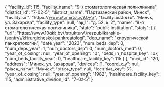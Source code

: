 {
    "facility_id": 115,
    "facility_name": "9-я стоматологическая поликлиника",
    "district_id": "7-02-5",
    "district_name": "Партизанский район, Минск",
    "facility_url": "https:\/\/www.stomatolog9.by\/",
    "facility_address": "Минск, ул. Захарова",
    "facility_type": null,
    "ap_1": "д. 52, к. 2",
    "name": "9-я стоматологическая поликлиника",
    "state": "public institution",
    "stats": [
        {
            "url": "https:\/\/www.10gkb.by\/struktury\/respublikanskie-tsentry\/khirurgicheskoj-pankreatologi",
            "dep_name": "хирургической панкретологии",
            "date_year": "2023",
            "num_beds_dep": 0,
            "num_deps_year": 1,
            "num_doctors_dep": 0,
            "num_doctors_med": 0,
            "year_of_closing": null,
            "year_of_opening": "0",
            "beds_in_hospital_key": 107,
            "num_beds_facility_year": 0,
            "healthcare_facility_key": 115
        }
    ],
    "med_id": 120,
    "address": "Минск, ул. Захарова",
    "devices": [],
    "coord_x_y": null,
    "place_name": "Минск",
    "place_type": null,
    "localties_key": 53,
    "year_of_closing": null,
    "year_of_opening": "1982",
    "healthcare_facility_key": 115,
    "administrative_division_id": "7-02-5"
}